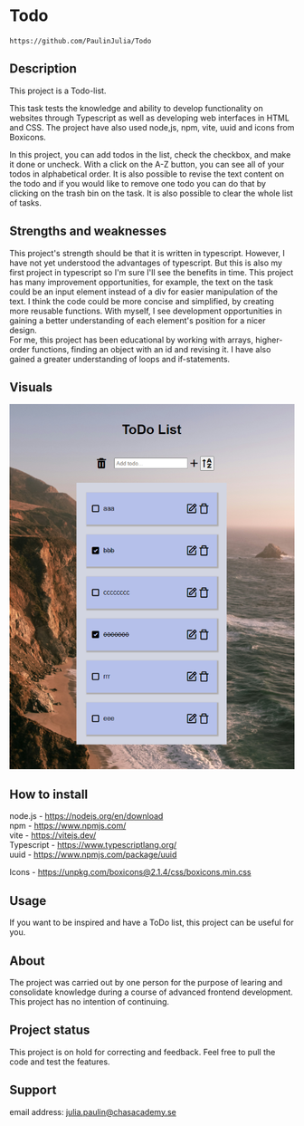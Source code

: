 # Todo

```
https://github.com/PaulinJulia/Todo
```

## Description

This project is a Todo-list.

This task tests the knowledge and ability to develop functionality on websites through Typescript as well as developing web interfaces in HTML and CSS. The project have also used node,js, npm, vite, uuid and icons from Boxicons.

In this project, you can add todos in the list, check the checkbox, and make it done or uncheck. With a click on the A-Z button, you can see all of your todos in alphabetical order. It is also possible to revise the text content on the todo and if you would like to remove one todo you can do that by clicking on the trash bin on the task. It is also possible to clear the whole list of tasks.

## Strengths and weaknesses

This project's strength should be that it is written in typescript. However, I have not yet understood the advantages of typescript. But this is also my first project in typescript so I'm sure I'll see the benefits in time.
This project has many improvement opportunities, for example, the text on the task could be an input element instead of a div for easier manipulation of the text. I think the code could be more concise and simplified, by creating more reusable functions. With myself, I see development opportunities in gaining a better understanding of each element's position for a nicer design.  
For me, this project has been educational by working with arrays, higher-order functions, finding an object with an id and revising it. I have also gained a greater understanding of loops and if-statements.

## Visuals

![Image](images/Todo.png)

## How to install

node.js - https://nodejs.org/en/download  
npm - https://www.npmjs.com/  
vite - https://vitejs.dev/  
Typescript - https://www.typescriptlang.org/  
uuid - https://www.npmjs.com/package/uuid

Icons - https://unpkg.com/boxicons@2.1.4/css/boxicons.min.css

## Usage

If you want to be inspired and have a ToDo list, this project can be useful for you.

## About

The project was carried out by one person for the purpose of learing and consolidate knowledge during a course of advanced frontend development. This project has no intention of continuing.

## Project status

This project is on hold for correcting and feedback. Feel free to pull the code and test the features.

## Support

email address: julia.paulin@chasacademy.se
